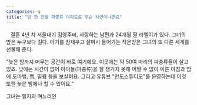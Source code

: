 ```yaml
---
categories: g
title: "방 한 칸을 파충류 아파트로 무슨 사연이냐면요"
---
```


&nbsp;&nbsp;
결혼 4년 차 서울내기 김영주씨, 사랑하는 남편과 24개월 딸 라엘이가 있다. 그녀의 밤은 누구보다 길다. 아기를 잠재우고 살며시 들어가는 작은방은 그녀의 또 다른 세계를 선물해 준다.

"늦은 밤까지 머무는 공간이 바로 여기에요. 이곳에는 약 50여 마리의 파충류들이 살고 있죠. 낮에는 시간이 없어 아이들(파충류)을 잘 챙기지 못해 어쩔 수 없이 이른 아침과 밤에 도마뱀, 뱀, 밀웜 등을 보살펴요. 그리고 유튜브 "안도스튜디오"를 운영하는데 이것 또한 늦은 밤에나 할 수 있어요."

그녀는 필자의 며느리인